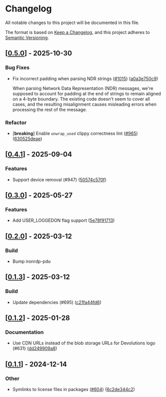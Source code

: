 # Changelog

All notable changes to this project will be documented in this file.

The format is based on [Keep a Changelog](https://keepachangelog.com/en/1.0.0/),
and this project adheres to [Semantic Versioning](https://semver.org/spec/v2.0.0.html).


## [[0.5.0](https://github.com/Devolutions/IronRDP/compare/ironrdp-rdpdr-v0.4.1...ironrdp-rdpdr-v0.5.0)] - 2025-10-30

### <!-- 4 -->Bug Fixes

- Fix incorrect padding when parsing NDR strings ([#1015](https://github.com/Devolutions/IronRDP/issues/1015)) ([a0a3e750c9](https://github.com/Devolutions/IronRDP/commit/a0a3e750c9e4ee9c73b957fbcb26dbc59e57d07d)) 

  When parsing Network Data Representation (NDR) messages, we're supposed
  to account for padding at the end of strings to remain aligned on a
  4-byte boundary. The existing code doesn't seem to cover all cases, and
  the resulting misalignment causes misleading errors when processing the
  rest of the message.

### Refactor

- [**breaking**] Enable `unwrap_used` clippy correctness lint ([#965](https://github.com/Devolutions/IronRDP/issues/965)) ([630525deae](https://github.com/Devolutions/IronRDP/commit/630525deae92f39bfed53248ab0fec0e71249322)) 



## [[0.4.1](https://github.com/Devolutions/IronRDP/compare/ironrdp-rdpdr-v0.4.0...ironrdp-rdpdr-v0.4.1)] - 2025-09-04

### <!-- 1 -->Features

- Support device removal (#947) ([50574c570f](https://github.com/Devolutions/IronRDP/commit/50574c570f6e44d264153337e5f87a5313f190e6)) 

## [[0.3.0](https://github.com/Devolutions/IronRDP/compare/ironrdp-rdpdr-v0.2.0...ironrdp-rdpdr-v0.3.0)] - 2025-05-27

### <!-- 1 -->Features

- Add USER_LOGGEDON flag support ([5e78f91713](https://github.com/Devolutions/IronRDP/commit/5e78f917132a174bdd5d8711beb1744de1bd265a)) 


## [[0.2.0](https://github.com/Devolutions/IronRDP/compare/ironrdp-rdpdr-v0.1.3...ironrdp-rdpdr-v0.2.0)] - 2025-03-12

### <!-- 7 -->Build

- Bump ironrdp-pdu


## [[0.1.3](https://github.com/Devolutions/IronRDP/compare/ironrdp-rdpdr-v0.1.2...ironrdp-rdpdr-v0.1.3)] - 2025-03-12

### <!-- 7 -->Build

- Update dependencies (#695) ([c21fa44fd6](https://github.com/Devolutions/IronRDP/commit/c21fa44fd6f3c6a6b74788ff68e83133c1314caa)) 


## [[0.1.2](https://github.com/Devolutions/IronRDP/compare/ironrdp-rdpdr-v0.1.1...ironrdp-rdpdr-v0.1.2)] - 2025-01-28

### <!-- 6 -->Documentation

- Use CDN URLs instead of the blob storage URLs for Devolutions logo (#631) ([dd249909a8](https://github.com/Devolutions/IronRDP/commit/dd249909a894004d4f728d30b3a4aa77a0f8193b)) 



## [[0.1.1](https://github.com/Devolutions/IronRDP/compare/ironrdp-rdpdr-v0.1.0...ironrdp-rdpdr-v0.1.1)] - 2024-12-14

### Other

- Symlinks to license files in packages ([#604](https://github.com/Devolutions/IronRDP/pull/604)) ([6c2de344c2](https://github.com/Devolutions/IronRDP/commit/6c2de344c2dd93ce9621834e0497ed7c3bfaf91a)) 
